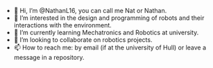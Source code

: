 - 👋 Hi, I’m @NathanL16, you can call me Nat or Nathan.
- 👀 I’m interested in the design and programming of robots and their interactions with the environment.
- 🌱 I’m currently learning Mechatronics and Robotics at university.
- 💞️ I’m looking to collaborate on robotics projects.
- 📫 How to reach me: by email (if at the university of Hull) or leave a message in a repository.

<!---
D14mondustdemon/D14mondustdemon is a ✨ special ✨ repository because its `README.md` (this file) appears on your GitHub profile.
You can click the Preview link to take a look at your changes.
--->
